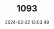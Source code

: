---
title: "1093"
category: "Ambystoma lermaense"
draft: false
date: 2024-02-22 13:03:49
languages:
  Spanish; Castilian: ["Ajolote"]
  English: ["Lake Lerma Salamander"]
---